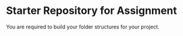 # Starter Repository for Assignment
You are required to build your folder structures for your project.
